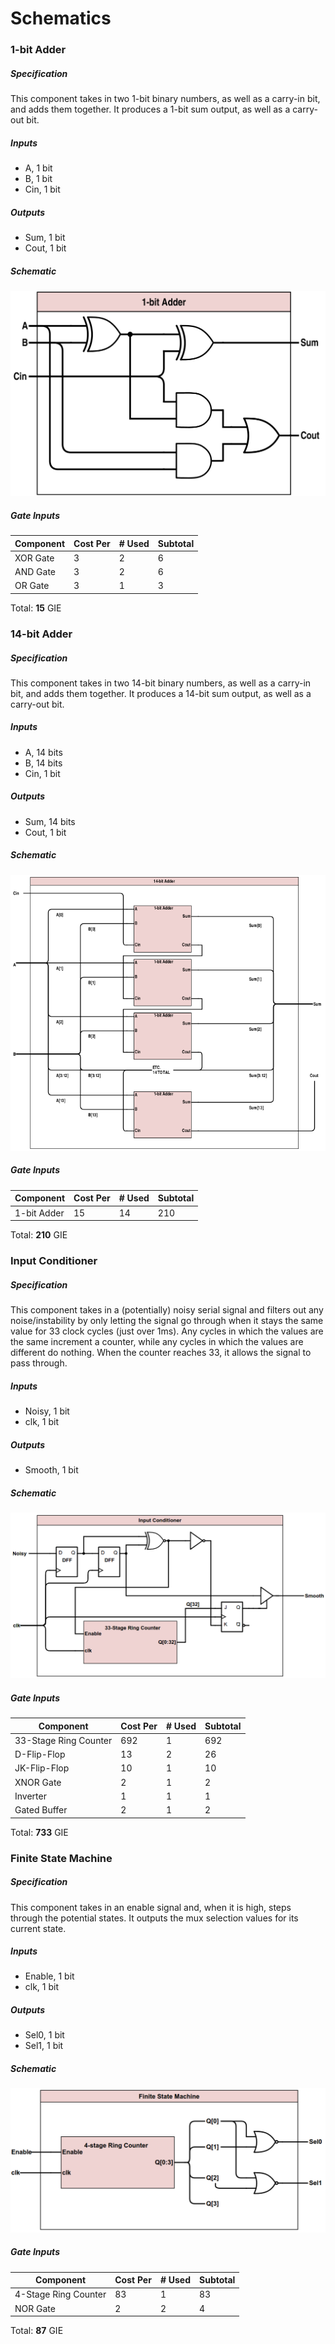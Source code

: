 # Schematics


### 1-bit Adder

##### Specification
This component takes in two 1-bit binary numbers, as well as a carry-in bit, and adds them together. It produces a 1-bit sum output, as well as a carry-out bit.

##### Inputs
* A, 1 bit
* B, 1 bit
* Cin, 1 bit

##### Outputs
* Sum, 1 bit
* Cout, 1 bit

##### Schematic
![1-bit Adder](images/adder1schematic.png)

##### Gate Inputs
| Component | Cost Per | # Used | Subtotal |
|-----------|----------|--------|----------|
| XOR Gate  | 3        | 2      | 6        |
| AND Gate  | 3        | 2      | 6        |
| OR Gate   | 3        | 1      | 3        |
Total: **15** GIE


### 14-bit Adder

##### Specification
This component takes in two 14-bit binary numbers, as well as a carry-in bit, and adds them together. It produces a 14-bit sum output, as well as a carry-out bit.

##### Inputs
* A, 14 bits
* B, 14 bits
* Cin, 1 bit

##### Outputs
* Sum, 14 bits
* Cout, 1 bit

##### Schematic
![14-bit Adder](images/adder14schematic.png)

##### Gate Inputs
| Component   | Cost Per | # Used | Subtotal |
|-------------|----------|--------|----------|
| 1-bit Adder | 15       | 14     | 210      |
Total: **210** GIE


### Input Conditioner

##### Specification
This component takes in a (potentially) noisy serial signal and filters out any noise/instability by only letting the signal go through when it stays the same value for 33 clock cycles (just over 1ms). Any cycles in which the values are the same increment a counter, while any cycles in which the values are different do nothing. When the counter reaches 33, it allows the signal to pass through.

##### Inputs
* Noisy, 1 bit
* clk, 1 bit

##### Outputs
* Smooth, 1 bit

##### Schematic
![Input Conditioner](images/inputconditionerschematic.png)

##### Gate Inputs
| Component             | Cost Per | # Used | Subtotal |
|-----------------------|----------|--------|----------|
| 33-Stage Ring Counter | 692      | 1      | 692      |
| D-Flip-Flop           | 13       | 2      | 26       |
| JK-Flip-Flop          | 10       | 1      | 10       |
| XNOR Gate             | 2        | 1      | 2        |
| Inverter              | 1        | 1      | 1        |
| Gated Buffer          | 2        | 1      | 2        |
Total: **733** GIE


### Finite State Machine

##### Specification
This component takes in an enable signal and, when it is high, steps through the potential states. It outputs the mux selection values for its current state.

##### Inputs
* Enable, 1 bit
* clk, 1 bit

##### Outputs
* Sel0, 1 bit
* Sel1, 1 bit

##### Schematic
![Finite State Machine](images/fsmschematic.png)

##### Gate Inputs
| Component            | Cost Per | # Used | Subtotal |
|----------------------|----------|--------|----------|
| 4-Stage Ring Counter | 83       | 1      | 83       |
| NOR Gate             | 2        | 2      | 4        |
Total: **87** GIE
